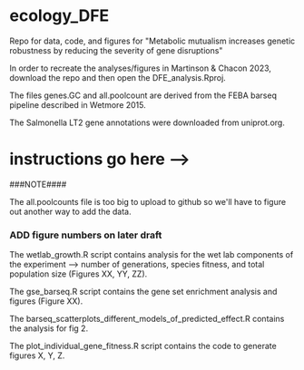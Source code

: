 # ecology_DFE
Repo for data, code, and figures for "Metabolic mutualism increases genetic robustness by reducing the severity of gene disruptions"


In order to recreate the analyses/figures in Martinson & Chacon 2023, download the repo and then open the DFE_analysis.Rproj.

The files genes.GC and all.poolcount are derived from the FEBA barseq pipeline described in Wetmore 2015. 

The Salmonella LT2 gene annotations were downloaded from uniprot.org. 

# instructions go here --> 

###NOTE####

The all.poolcounts file is too big to upload to github so we'll have to figure out another way to add the data. 

### ADD figure numbers on later draft ###

The wetlab_growth.R script contains analysis for the wet lab components of the experiment --> number of generations, species fitness, and total population size (Figures XX, YY, ZZ).

The gse_barseq.R script contains the gene set enrichment analysis and figures (Figure XX).

The barseq_scatterplots_different_models_of_predicted_effect.R contains the analysis for fig 2. 

The plot_individual_gene_fitness.R script contains the code to generate figures X, Y, Z.

